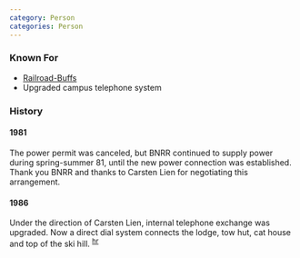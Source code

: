 ```yaml
---
category: Person
categories: Person
---
```


### Known For

* [Railroad-Buffs](Railroad-Buffs)
* Upgraded campus telephone system

### History

#### 1981

The power permit was canceled, but BNRR continued to supply power during spring-summer 81, until the new power connection was established. Thank you BNRR and thanks to Carsten Lien for negotiating this arrangement.

#### 1986

Under the direction of Carsten Lien, internal telephone exchange was upgraded. Now a direct dial system connects the lodge, tow hut, cat house and top of the ski hill. <sup>[hr][]</sup>


[hr]: History-Reports